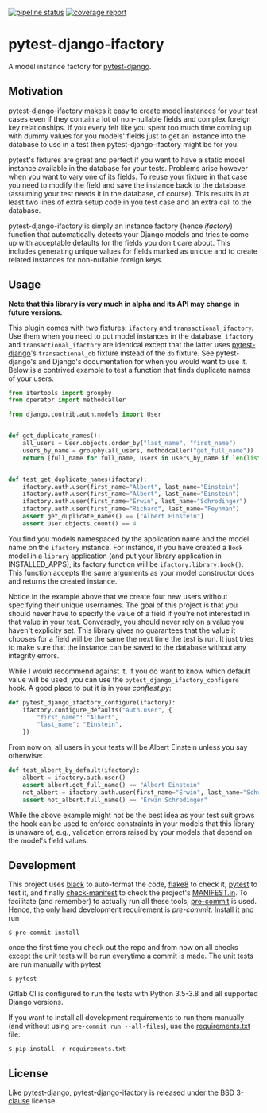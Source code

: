 [![pipeline status](https://gitlab.com/gorilladev/pytest-django-ifactory/badges/develop/pipeline.svg)](https://gitlab.com/gorilladev/pytest-django-ifactory/commits/develop)
[![coverage report](https://gitlab.com/gorilladev/pytest-django-ifactory/badges/develop/coverage.svg)](https://gitlab.com/gorilladev/pytest-django-ifactory/commits/develop)

# pytest-django-ifactory

A model instance factory for [pytest-django][].

[pytest-django]: https://pytest-django.readthedocs.io/

## Motivation

pytest-django-ifactory makes it easy to create model instances for
your test cases even if they contain a lot of non-nullable fields and
complex foreign key relationships. If you every felt like you spent
too much time coming up with dummy values for you models' fields just
to get an instance into the database to use in a test then
pytest-django-ifactory might be for you.

pytest's fixtures are great and perfect if you want to have a static
model instance available in the database for your tests. Problems
arise however when you want to vary one of its fields. To reuse your
fixture in that case you need to modify the field and save the
instance back to the database (assuming your test needs it in the
database, of course). This results in at least two lines of extra
setup code in you test case and an extra call to the database.

pytest-django-ifactory is simply an instance factory (hence
*ifactory*) function that automatically detects your Django models and
tries to come up with acceptable defaults for the fields you don't
care about. This includes generating unique values for fields marked
as unique and to create related instances for non-nullable foreign
keys.

## Usage

**Note that this library is very much in alpha and its API may change
in future versions.**

This plugin comes with two fixtures: `ifactory` and
`transactional_ifactory`.  Use them when you need to put model
instances in the database.  `ifactory` and `transactional_ifactory`
are identical except that the latter uses [pytest-django][]'s
`transactional_db` fixture instead of the `db` fixture.  See
pytest-django's and Django's documentation for when you would want to
use it.  Below is a contrived example to test a function that finds
duplicate names of your users:

```python
from itertools import groupby
from operator import methodcaller

from django.contrib.auth.models import User


def get_duplicate_names():
    all_users = User.objects.order_by("last_name", "first_name")
    users_by_name = groupby(all_users, methodcaller("get_full_name"))
    return [full_name for full_name, users in users_by_name if len(list(users)) > 1]


def test_get_duplicate_names(ifactory):
    ifactory.auth.user(first_name="Albert", last_name="Einstein")
    ifactory.auth.user(first_name="Albert", last_name="Einstein")
    ifactory.auth.user(first_name="Erwin", last_name="Schrodinger")
    ifactory.auth.user(first_name="Richard", last_name="Feynman")
    assert get_duplicate_names() == ["Albert Einstein"]
    assert User.objects.count() == 4
```

You find you models namespaced by the application name and the model
name on the `ifactory` instance. For instance, if you have created a
`Book` model in a `library` application (and put your library
application in INSTALLED_APPS), its factory function will be
`ifactory.library.book()`. This function accepts the same arguments as
your model constructor does and returns the created instance.

Notice in the example above that we create four new users without
specifying their unique usernames. The goal of this project is that
you should never have to specify the value of a field if you're not
interested in that value in your test. Conversely, you should never
rely on a value you haven't explicity set. This library gives no
guarantees that the value it chooses for a field will be the same the
next time the test is run. It just tries to make sure that the
instance can be saved to the database without any integrity errors.

While I would recommend against it, if you do want to know which
default value will be used, you can use the
`pytest_django_ifactory_configure` hook. A good place to put it is in
your *conftest.py*:

```python
def pytest_django_ifactory_configure(ifactory):
    ifactory.configure_defaults("auth.user", {
        "first_name": "Albert",
        "last_name": "Einstein",
    })
```

From now on, all users in your tests will be Albert Einstein unless
you say otherwise:

```python
def test_albert_by_default(ifactory):
    albert = ifactory.auth.user()
    assert albert.get_full_name() == "Albert Einstein"
    not_albert = ifactory.auth.user(first_name="Erwin", last_name="Schrodinger")
    assert not_albert.full_name() == "Erwin Schrodinger"
```

While the above example might not be the best idea as your test suit
grows the hook can be used to enforce constraints in your models that
this library is unaware of, e.g., validation errors raised by your
models that depend on the model's field values.

## Development

This project uses [black][] to auto-format the code, [flake8][] to
check it, [pytest][] to test it, and finally [check-manifest][] to
check the project's [MANIFEST.in](MANIFEST.in). To facilitate (and
remember) to actually run all these tools, [pre-commit][] is
used. Hence, the only hard development requirement is
*pre-commit*. Install it and run

```console
$ pre-commit install
```

once the first time you check out the repo and from now on all checks
except the unit tests will be run everytime a commit is made. The unit
tests are run manually with pytest

```console
$ pytest
```

Gitlab CI is configured to run the tests with Python 3.5-3.8 and all
supported Django versions.

If you want to install all development requirements to run them
manually (and without using `pre-commit run --all-files`), use the
[requirements.txt](requirements.txt) file:

```console
$ pip install -r requirements.txt
```

[black]: https://github.com/ambv/black
[check-manifest]: https://github.com/mgedmin/check-manifest
[flake8]: https://gitlab.com/pycqa/flake8
[pre-commit]: https://github.com/pre-commit/pre-commit
[pytest]: http://pytest.org/

## License

Like [pytest-django][], pytest-django-ifactory is released under the
[BSD 3-clause](LICENSE) license.

